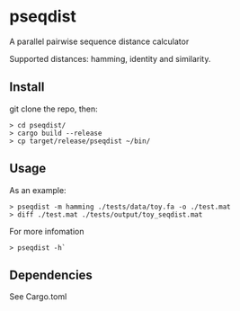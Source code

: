 # pseqdist
A parallel pairwise sequence distance calculator


Supported distances: hamming, identity and similarity.

## Install
git clone the repo, then:
``` shell
> cd pseqdist/
> cargo build --release
> cp target/release/pseqdist ~/bin/
```

## Usage

As an example:
``` shell
> pseqdist -m hamming ./tests/data/toy.fa -o ./test.mat
> diff ./test.mat ./tests/output/toy_seqdist.mat
```

For more infomation
``` shell
> pseqdist -h`
```

## Dependencies
See Cargo.toml
